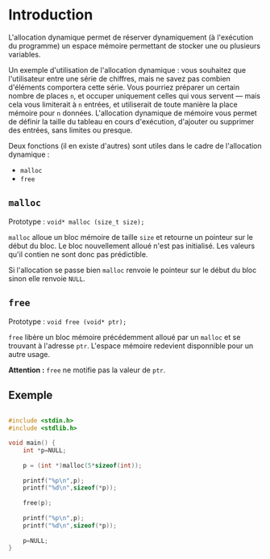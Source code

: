 # Introduction
L'allocation dynamique permet de réserver dynamiquement (à l'exécution du programme) un espace mémoire permettant de stocker une ou plusieurs variables.

Un exemple d'utilisation de l'allocation dynamique : vous souhaitez que l'utilisateur entre une série de chiffres, mais ne savez pas combien d'éléments comportera cette série. Vous pourriez préparer un certain nombre de places `n`, et occuper uniquement celles qui vous servent — mais cela vous limiterait à `n` entrées, et utiliserait de toute manière la place mémoire pour `n` données. L'allocation dynamique de mémoire vous permet de définir la taille du tableau en cours d'exécution, d'ajouter ou supprimer des entrées, sans limites ou presque. 

Deux fonctions (il en existe d'autres) sont utiles dans le cadre de l'allocation dynamique :
- `malloc`
- `free`

## `malloc`

Prototype : `void* malloc (size_t size);`

`malloc` alloue un bloc mémoire de taille `size` et retourne un pointeur sur le début du bloc.
Le bloc nouvellement alloué n'est pas initialisé. Les valeurs qu'il contien ne sont donc pas prédictible.

Si l'allocation se passe bien `malloc` renvoie le pointeur sur le début du bloc sinon elle renvoie `NULL`.

## `free`

Prototype : `void free (void* ptr);`

`free` libère un bloc mémoire précédemment alloué par un `malloc` et se trouvant à l'adresse `ptr`. L'espace mémoire redevient disponnible pour un autre usage.

**Attention :** `free` ne motifie pas la valeur de `ptr`. 

## Exemple

```C runnable

#include <stdin.h>
#include <stdlib.h>

void main() {
	int *p=NULL;
	
	p = (int *)malloc(5*sizeof(int));
	
	printf("%p\n",p);
	printf("%d\n",sizeof(*p));
	
	free(p);
	
	printf("%p\n",p);
	printf("%d\n",sizeof(*p));
	
	p=NULL;
}
```